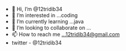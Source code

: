 - 👋 Hi, I’m @12tridib34
- 👀 I’m interested in ...coding
- 🌱 I’m currently learning ...java
- 💞️ I’m looking to collaborate on ...
- 📫 How to reach me ...12tridib34@gmail.com  
- twitter - @12tridib34

<!---
12tridib34/12tridib34 is a ✨ special ✨ repository because its `README.md` (this file) appears on your GitHub profile.
You can click the Preview link to take a look at your changes.
--->

